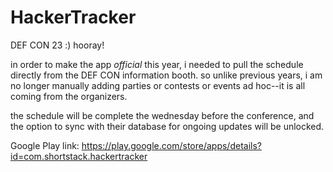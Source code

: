 HackerTracker
=============

DEF CON 23 :) hooray!

in order to make the app *official* this year, i needed to pull the schedule directly from the DEF CON information booth. so unlike previous years, i am no longer manually adding parties or contests or events ad hoc--it is all coming from the organizers.

the schedule will be complete the wednesday before the conference, and the option to sync with their database for ongoing updates will be unlocked.

Google Play link: https://play.google.com/store/apps/details?id=com.shortstack.hackertracker
